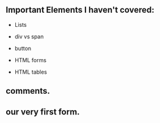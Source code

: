 ## Important Elements I haven't covered:

-   Lists

*   div vs span

*   button

*   HTML forms

*   HTML tables

## comments.

## our very first form.
